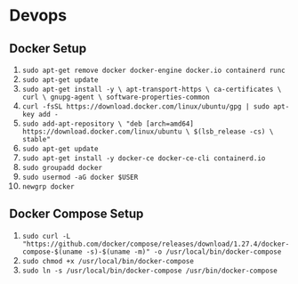 # Devops

## Docker Setup

1. `sudo apt-get remove docker docker-engine docker.io containerd runc`
1. `sudo apt-get update`
1. `sudo apt-get install -y \
        apt-transport-https \
        ca-certificates \
        curl \
        gnupg-agent \
        software-properties-common`
1. `curl -fsSL https://download.docker.com/linux/ubuntu/gpg | sudo apt-key add -`
1. `sudo add-apt-repository \
       "deb [arch=amd64] https://download.docker.com/linux/ubuntu \
       $(lsb_release -cs) \
       stable"`
1. `sudo apt-get update`
1. `sudo apt-get install -y docker-ce docker-ce-cli containerd.io`
1. `sudo groupadd docker`
1. `sudo usermod -aG docker $USER`
1. `newgrp docker`

## Docker Compose Setup

1. `sudo curl -L "https://github.com/docker/compose/releases/download/1.27.4/docker-compose-$(uname -s)-$(uname -m)" -o /usr/local/bin/docker-compose`
1. `sudo chmod +x /usr/local/bin/docker-compose`
1. `sudo ln -s /usr/local/bin/docker-compose /usr/bin/docker-compose`

